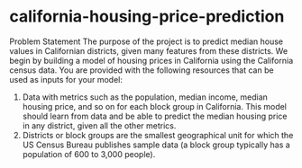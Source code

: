 # california-housing-price-prediction
Problem Statement
The purpose of the project is to predict median house values in Californian districts, given many features from these districts.
We begin by building a model of housing prices in California using the California census data. You are provided with the following resources that can be used as inputs for your model:
1. Data with metrics such as the population, median income, median housing price, and so on for each block group in California. This model should learn from data and be able to predict the median housing price in any district, given all the other metrics.
2. Districts or block groups are the smallest geographical unit for which the US Census Bureau publishes sample data (a block group typically has a population of 600 to 3,000 people).
